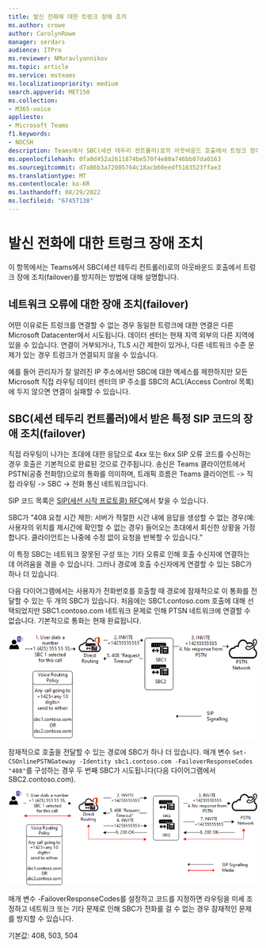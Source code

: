 ```yaml
---
title: 발신 전화에 대한 트렁크 장애 조치
ms.author: crowe
author: CarolynRowe
manager: serdars
audience: ITPro
ms.reviewer: NMuravlyannikov
ms.topic: article
ms.service: msteams
ms.localizationpriority: medium
search.appverid: MET150
ms.collection:
- M365-voice
appliesto:
- Microsoft Teams
f1.keywords:
- NOCSH
description: Teams에서 SBC(세션 테두리 컨트롤러)로의 아웃바운드 호출에서 트렁크 장애 조치(failover)를 처리하는 방법을 알아보려면 이 항목을 참조하세요.
ms.openlocfilehash: 0fa0d452a2611874be570f4e80a746bb07da0163
ms.sourcegitcommit: d7a86b3a72005764c18acb60eedf5163523ffae3
ms.translationtype: MT
ms.contentlocale: ko-KR
ms.lasthandoff: 08/29/2022
ms.locfileid: "67457138"
---
```

# <a name="trunk-failover-on-outbound-calls"></a>발신 전화에 대한 트렁크 장애 조치

이 항목에서는 Teams에서 SBC(세션 테두리 컨트롤러)로의 아웃바운드 호출에서 트렁크 장애 조치(failover)를 방지하는 방법에 대해 설명합니다.

## <a name="failover-on-network-errors"></a>네트워크 오류에 대한 장애 조치(failover)

어떤 이유로든 트렁크를 연결할 수 없는 경우 동일한 트렁크에 대한 연결은 다른 Microsoft Datacenter에서 시도됩니다. 데이터 센터는 현재 지역 외부의 다른 지역에 있을 수 있습니다. 연결이 거부되거나, TLS 시간 제한이 있거나, 다른 네트워크 수준 문제가 있는 경우 트렁크가 연결되지 않을 수 있습니다.

예를 들어 관리자가 잘 알려진 IP 주소에서만 SBC에 대한 액세스를 제한하지만 모든 Microsoft 직접 라우팅 데이터 센터의 IP 주소를 SBC의 ACL(Access Control 목록)에 두지 않으면 연결이 실패할 수 있습니다. 

## <a name="failover-of-specific-sip-codes-received-from-the-session-border-controller-sbc"></a>SBC(세션 테두리 컨트롤러)에서 받은 특정 SIP 코드의 장애 조치(failover)

직접 라우팅이 나가는 초대에 대한 응답으로 4xx 또는 6xx SIP 오류 코드를 수신하는 경우 호출은 기본적으로 완료된 것으로 간주됩니다. 송신은 Teams 클라이언트에서 PSTN(공중 전화망)으로의 통화를 의미하며, 트래픽 흐름은 Teams 클라이언트 -> 직접 라우팅 -> SBC -> 전화 통신 네트워크입니다.

SIP 코드 목록은 [SIP(세션 시작 프로토콜) RFC](https://tools.ietf.org/html/rfc3261)에서 찾을 수 있습니다.

SBC가 "408 요청 시간 제한: 서버가 적절한 시간 내에 응답을 생성할 수 없는 경우(예: 사용자의 위치를 제시간에 확인할 수 없는 경우) 들어오는 초대에서 회신한 상황을 가정합니다. 클라이언트는 나중에 수정 없이 요청을 반복할 수 있습니다."

이 특정 SBC는 네트워크 잘못된 구성 또는 기타 오류로 인해 호출 수신자에 연결하는 데 어려움을 겪을 수 있습니다. 그러나 경로에 호출 수신자에게 연결할 수 있는 SBC가 하나 더 있습니다.

다음 다이어그램에서는 사용자가 전화번호를 호출할 때 경로에 잠재적으로 이 통화를 전달할 수 있는 두 개의 SBC가 있습니다. 처음에는 SBC1.contoso.com 호출에 대해 선택되었지만 SBC1.contoso.com 네트워크 문제로 인해 PTSN 네트워크에 연결할 수 없습니다.
기본적으로 통화는 현재 완료됩니다. 
 
![네트워크 문제로 인해 PSTN에 연결할 수 없는 SBC를 보여 주는 다이어그램](media/direct-routing-failover-response-codes1.png)

잠재적으로 호출을 전달할 수 있는 경로에 SBC가 하나 더 있습니다.
매개 변수 `Set-CSOnlinePSTNGateway -Identity sbc1.contoso.com -FailoverResponseCodes "408"`를 구성하는 경우 두 번째 SBC가 시도됩니다(다음 다이어그램에서 SBC2.contoso.com).

![두 번째 SBC로의 라우팅을 보여 주는 다이어그램](media/direct-routing-failover-response-codes2.png)

매개 변수 -FailoverResponseCodes를 설정하고 코드를 지정하면 라우팅을 미세 조정하고 네트워크 또는 기타 문제로 인해 SBC가 전화를 걸 수 없는 경우 잠재적인 문제를 방지할 수 있습니다.

기본값: 408, 503, 504

